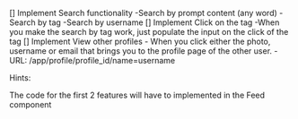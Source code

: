 [] Implement Search functionality
    -Search by prompt content (any word)
    -Search by tag
    -Search by username
[] Implement Click on the tag
    -When you make the search by tag work, just populate the input on the click of the tag
[] Implement View other profiles
    - When you click either the photo, username or email that brings you to the profile page of the other user.
    - URL: /app/profile/profile_id/name=username


Hints:

The code for the first 2 features will have to implemented in the Feed component
